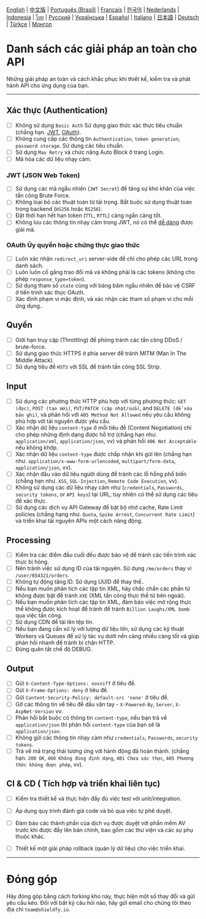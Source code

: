 [English](./README.md) | [中文版](./README-zh.md) | [Português (Brasil)](./README-pt_BR.md) | [Français](./README-fr.md) | [한국어](./README-ko.md) | [Nederlands](./README-nl.md) | [Indonesia](./README-id.md) | [ไทย](./README-th.md) | [Русский](./README-ru.md) | [Українська](./README-uk.md) | [Español](./README-es.md) | [Italiano](./README-it.md) | [日本語](./README-ja.md) | [Deutsch](./README-de.md) | [Türkçe](./README-tr.md) | [Монгол](./README-mn.md)

# Danh sách các giải pháp an toàn cho API
Những giải pháp an toàn và cách khắc phục khi thiết kế, kiểm tra và phát hành API cho ứng dụng của bạn.


---

## Xác thực (Authentication)
- [ ] Không sử dụng `Basic Auth` Sử dụng giao thức xác thực tiêu chuẩn (chẳng hạn. [JWT](https://jwt.io/), [OAuth](https://oauth.net/)).
- [ ] Không cung cấp các thông tin `Authentication`, `token generation`, `password storage`. Sử dụng các tiêu chuẩn.
- [ ] Sử dụng `Max Retry` và chức năng Auto Block ở trang Login.
- [ ] Mã hóa các dữ liệu nhạy cảm.

### JWT (JSON Web Token)
- [ ] Sử dụng các mã ngẫu nhiên (`JWT Secret`) để tăng sự khó khăn của việc tấn công Brute Force.
- [ ] Không loại bỏ các thuật toán từ tải trọng. Bắt buộc sử dụng thuật toán trong backend (`HS256` hoặc `RS256`).
- [ ] Đặt thời hạn hết hạn token (`TTL`, `RTTL`) càng ngắn càng tốt.
- [ ] Không lưu các thông tin nhạy cảm trong JWT, nó có thể [dễ dàng](https://jwt.io/#debugger-io) được giải mã.

### OAuth Ủy quyền hoặc chứng thực giao thức
- [ ] Luôn xác nhận `redirect_uri` server-side để chỉ cho phép các URL trong danh sách.
- [ ] Luôn luôn cố gắng trao đổi mã và không phải là các tokens (không cho phép `response_type=token`).
- [ ] Sử dụng tham số `state` cùng với bảng băm ngẫu nhiên để bảo vệ CSRF ở tiến trình xác thực OAuth.
- [ ] Xác định phạm vi mặc định, và xác nhận các tham số phạm vi cho mỗi ứng dụng..

## Quyền
- [ ] Giới hạn truy cập (Throttling) để phòng tránh các tấn công DDoS / brute-force.
- [ ] Sử dụng giao thức HTTPS ở phía server để tránh MITM (Man In The Middle Attack).
- [ ] Sử dụng tiêu đề `HSTS` với SSL để tránh tấn công SSL Strip.

## Input
- [ ] Sử dụng các phương thức HTTP phù hợp với từng phương thức: `GET (đọc)`, `POST (tạo mới)`, `PUT/PATCH (cập nhật/sửa)`, and `DELETE (để xóa bản ghi)`, và phản hồi với `405 Method Not Allowed` nếu yêu cầu không phù hợp với tài nguyên được yêu cầu.
- [ ] Xác nhận dữ liệu `content-type` ở mỗi tiêu đề (Content Negotiation) chỉ cho phép những định dạng được hỗ trợ (chẳng hạn như. `application/xml`, `application/json`, vv) và phản hồi `406 Not Acceptable` nếu không khớp.
- [ ] Xác nhận dữ liệu `content-type` được chấp nhận khi gửi lên (chẳng hạn như. `application/x-www-form-urlencoded`, `multipart/form-data`, `application/json`, vv).
- [ ] Xác nhận đầu vào dữ liệu người dùng để tránh các lỗ hổng phổ biến (chẳng hạn như. `XSS`, `SQL-Injection`, `Remote Code Execution`, vv).
- [ ] Không sử dụng các dữ liệu nhạy cảm như (`credentials`, `Passwords`, `security tokens`, or `API keys`) tại URL, tuy nhiên có thể sử dụng các tiêu đề xác thực.
- [ ] Sử dụng các dịch vụ API Gateway để bật bộ nhớ cache, Rate Limit policies (chẳng hạng như. `Quota`, `Spike Arrest`, `Concurrent Rate Limit`) và triển khai tài nguyên APIs một cách năng động.

## Processing
- [ ] Kiểm tra các điểm đầu cuối đều được bảo vệ để tránh các tiến trình xác thực bị hỏng.
- [ ] Nên tránh việc sử dụng ID của tài nguyên. Sử dụng `/me/orders` thay vì `/user/654321/orders`.
- [ ] Không tự động tăng ID. Sử dụng UUID để thay thế..
- [ ] Nếu bạn muốn phân tích các tập tin XML, hãy chắc chắn các phần tử không được bật để tránh `XXE` (XML tấn công thực thể từ bên ngoài).
- [ ] Nếu bạn muốn phân tích các tập tin XML, đảm bảo việc mở rộng thực thể không được kích hoạt để tránh để tránh `Billion Laughs/XML bomb` qua việc tấn công.
- [ ] Sử dụng CDN để tải lên tệp tin.
- [ ] Nếu bạn đang cần xử lý với lượng dữ liệu lớn, sử dụng các kỹ thuật Workers và Queues để xử lý tác vụ dưới nền càng nhiều càng tốt và giúp phản hồi nhanh để tránh bị chặn HTTP.
- [ ] Đừng quên tắt chế độ DEBUG.

## Output
- [ ] Gửi `X-Content-Type-Options: nosniff` ở tiêu đề.
- [ ] Gửi `X-Frame-Options: deny` ở tiêu đề.
- [ ] Gửi `Content-Security-Policy: default-src 'none'` ở tiêu đề.
- [ ] Gỡ các thông tin về tiêu đề dấu vân tay - `X-Powered-By`, `Server`, `X-AspNet-Version` vv.
- [ ] Phản hồi bắt buộc có thông tin `content-type`, nếu bạn trả về `application/json` thì phản hồi `content-type` của bạn sẽ là `application/json`.
- [ ] Không gửi các thông tin nhạy cảm như `credentials`, `Passwords`, `security tokens`.
- [ ] Trả về mã trạng thái tương ứng với hành động đã hoàn thành. (chẳng hạn. `200 OK`, `400 Không đúng định dạng`, `401 Chưa xác thực`, `405 Phương thức không được phép`, vv).

## CI & CD ( Tích hợp và triển khai liên tục)
- [ ] Kiểm tra thiết kế và thực hiện đầy đủ việc test với unit/integration.
- [ ] Áp dụng quy trình đánh giá code và bỏ qua việc tự phê duyệt.
- [ ] Đảm bảo các thành phần của dịch vụ được duyệt với phần mềm AV trước khi được đẩy lên bản chính, bao gồm các thư viện và các sự phụ thuộc khác.
- [ ] Thiết kế một giải pháp rollback (quản lý dữ liệu) cho việc triển khai.


---

# Đóng góp
Hãy đóng góp bằng cách forking kho này, thực hiện một số thay đổi và gửi yêu cầu kéo. Đối với bất kỳ câu hỏi nào, hãy gửi email cho chúng tôi theo địa chỉ `team@shieldfy.io`.
